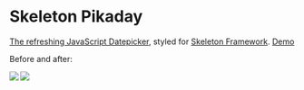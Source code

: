 # Skeleton Pikaday
[The refreshing JavaScript Datepicker](https://github.com/dbushell/Pikaday), styled for [Skeleton Framework](https://github.com/skeleton-framework/skeleton-framework). [Demo](https://skeleton-framework.github.io/skeleton-pikaday/)

Before and after:

<img align="left" src="http://i.imgur.com/xNEZ855.png" /><img align="left" src="http://i.imgur.com/pLyz6Xp.png" />
